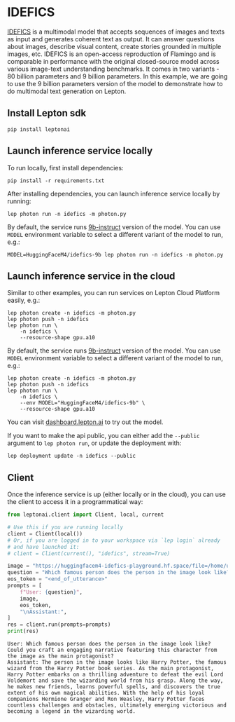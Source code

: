 # IDEFICS

[IDEFICS](https://huggingface.co/blog/idefics) is a multimodal model that accepts sequences of images and texts as input and generates coherent text as output. It can answer questions about images, describe visual content, create stories grounded in multiple images, etc. IDEFICS is an open-access reproduction of Flamingo and is comparable in performance with the original closed-source model across various image-text understanding benchmarks. It comes in two variants - 80 billion parameters and 9 billion parameters. In this example, we are going to use the 9 billion parameters version of the model to demonstrate how to do multimodal text generation on Lepton.

## Install Lepton sdk
```shell
pip install leptonai
```

## Launch inference service locally

To run locally, first install dependencies:
```shell
pip install -r requirements.txt
```

After installing dependencies, you can launch inference service locally by running:

```shell
lep photon run -n idefics -m photon.py
```

By default, the service runs [9b-instruct](HuggingFaceM4/idefics-9b-instruct) version of the model. You can use `MODEL` environment variable to select a different variant of the model to run, e.g.:

```
MODEL=HuggingFaceM4/idefics-9b lep photon run -n idefics -m photon.py
```

## Launch inference service in the cloud

Similar to other examples, you can run services on Lepton Cloud Platform easily, e.g.:

```shell
lep photon create -n idefics -m photon.py
lep photon push -n idefics
lep photon run \
    -n idefics \
    --resource-shape gpu.a10
```

By default, the service runs [9b-instruct](HuggingFaceM4/idefics-9b-instruct) version of the model. You can use `MODEL` environment variable to select a different variant of the model to run, e.g.:

```shell
lep photon create -n idefics -m photon.py
lep photon push -n idefics
lep photon run \
    -n idefics \
    --env MODEL="HuggingFaceM4/idefics-9b" \
    --resource-shape gpu.a10
```

You can visit [dashboard.lepton.ai](https://dashboard.lepton.ai/) to try out the model.

If you want to make the api public, you can either add the `--public` argument to `lep photon run`, or update the deployment with:

```shell
lep deployment update -n idefics --public
```

## Client

Once the inference service is up (either locally or in the cloud), you can use the client to access it in a programmatical way:

```python
from leptonai.client import Client, local, current

# Use this if you are running locally
client = Client(local())
# Or, if you are logged in to your workspace via `lep login` already
# and have launched it:
# client = Client(current(), "idefics", stream=True)
```

```python
image = "https://huggingfacem4-idefics-playground.hf.space/file=/home/user/app/example_images/obama-harry-potter.jpg"
question = "Which famous person does the person in the image look like? Could you craft an engaging narrative featuring this character from the image as the main protagonist?"
eos_token = "<end_of_utterance>"
prompts = [
    f"User: {question}",
    image,
    eos_token,
    "\nAssistant:",
]
res = client.run(prompts=prompts)
print(res)
```

```
User: Which famous person does the person in the image look like? Could you craft an engaging narrative featuring this character from the image as the main protagonist?
Assistant: The person in the image looks like Harry Potter, the famous wizard from the Harry Potter book series. As the main protagonist, Harry Potter embarks on a thrilling adventure to defeat the evil Lord Voldemort and save the wizarding world from his grasp. Along the way, he makes new friends, learns powerful spells, and discovers the true extent of his own magical abilities. With the help of his loyal companions Hermione Granger and Ron Weasley, Harry Potter faces countless challenges and obstacles, ultimately emerging victorious and becoming a legend in the wizarding world.
```

